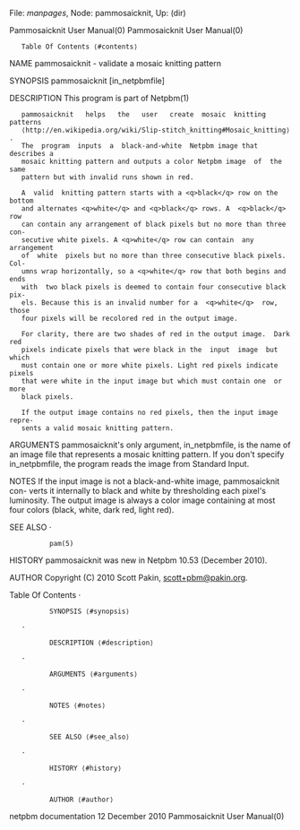 File: *manpages*,  Node: pammosaicknit,  Up: (dir)

Pammosaicknit User Manual(0)                      Pammosaicknit User Manual(0)



<!DOCTYPE html PUBLIC "-//W3C//DTD XHTML 1.0 Strict//EN"
    "http://www.w3.org/TR/xhtml1/DTD/xhtml1-strict.dtd">




       Table Of Contents ⟨#contents⟩


NAME
       pammosaicknit - validate a mosaic knitting pattern



SYNOPSIS
       pammosaicknit [in_netpbmfile]


DESCRIPTION
       This program is part of Netpbm(1)

       pammosaicknit   helps   the   user   create  mosaic  knitting  patterns
       ⟨http://en.wikipedia.org/wiki/Slip-stitch_knitting#Mosaic_knitting⟩   .
       The  program  inputs  a  black-and-white  Netpbm image that describes a
       mosaic knitting pattern and outputs a color Netpbm image  of  the  same
       pattern but with invalid runs shown in red.

       A  valid  knitting pattern starts with a <q>black</q> row on the bottom
       and alternates <q>white</q> and <q>black</q> rows. A  <q>black</q>  row
       can contain any arrangement of black pixels but no more than three con-
       secutive white pixels. A <q>white</q> row can contain  any  arrangement
       of  white  pixels but no more than three consecutive black pixels. Col-
       umns wrap horizontally, so a <q>white</q> row that both begins and ends
       with  two black pixels is deemed to contain four consecutive black pix-
       els. Because this is an invalid number for a  <q>white</q>  row,  those
       four pixels will be recolored red in the output image.

       For clarity, there are two shades of red in the output image.  Dark red
       pixels indicate pixels that were black in the  input  image  but  which
       must contain one or more white pixels. Light red pixels indicate pixels
       that were white in the input image but which must contain one  or  more
       black pixels.

       If the output image contains no red pixels, then the input image repre-
       sents a valid mosaic knitting pattern.



ARGUMENTS
       pammosaicknit's only argument, in_netpbmfile, is the name of  an  image
       file  that  represents  a mosaic knitting pattern. If you don't specify
       in_netpbmfile, the program reads the image from Standard Input.



NOTES
       If the input image is not a black-and-white image,  pammosaicknit  con-
       verts  it  internally  to  black and white by thresholding each pixel's
       luminosity. The output image is always a color image containing at most
       four colors (black, white, dark red, light red).



SEE ALSO
       ·

              pam(5)




HISTORY
       pammosaicknit was new in Netpbm 10.53 (December 2010).



AUTHOR
       Copyright (C) 2010 Scott Pakin, scott+pbm@pakin.org.



Table Of Contents
       ·

              SYNOPSIS ⟨#synopsis⟩

       ·

              DESCRIPTION ⟨#description⟩

       ·

              ARGUMENTS ⟨#arguments⟩

       ·

              NOTES ⟨#notes⟩

       ·

              SEE ALSO ⟨#see_also⟩

       ·

              HISTORY ⟨#history⟩

       ·

              AUTHOR ⟨#author⟩



netpbm documentation           12 December 2010   Pammosaicknit User Manual(0)
